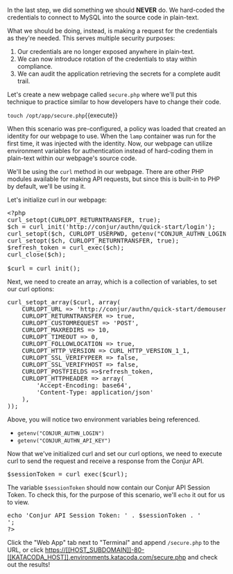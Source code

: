 
In the last step, we did something we should **NEVER** do. We hard-coded the credentials to connect to MySQL into the source code in plain-text.

What we should be doing, instead, is making a request for the credentials as they're needed. This serves multiple security purposes:

1. Our credentials are no longer exposed anywhere in plain-text.
2. We can now introduce rotation of the credentials to stay within compliance.
3. We can audit the application retrieving the secrets for a complete audit trail.

Let's create a new webpage called `secure.php` where we'll put this technique to practice similar to how developers have to change their code.

`touch /opt/app/secure.php`{{execute}}

When this scenario was pre-configured, a policy was loaded that created an identity for our webpage to use. When the `lamp` container was run for the first time, it was injected with the identity. Now, our webpage can utilize environment variables for authentication instead of hard-coding them in plain-text within our webpage's source code.

We'll be using the `curl` method in our webpage. There are other PHP modules available for making API requests, but since this is built-in to PHP by default, we'll be using it.

Let's initialize curl in our webpage:

<pre class="file" data-filename="secure.php" data-target="replace">&lt;?php
curl_setopt(CURLOPT_RETURNTRANSFER, true);
$ch = curl_init('http://conjur/authn/quick-start/login');
curl_setopt($ch, CURLOPT_USERPWD, getenv("CONJUR_AUTHN_LOGIN").":". getenv("CONJUR_AUTHN_API_KEY"));
curl_setopt($ch, CURLOPT_RETURNTRANSFER, true);
$refresh_token = curl_exec($ch);
curl_close($ch);

$curl = curl_init();
</pre>

Next, we need to create an array, which is a collection of variables, to set our curl options:

<pre class="file" data-filename="secure.php" data-target="append">
curl_setopt_array($curl, array(
    CURLOPT_URL => 'http://conjur/authn/quick-start/demouser/authenticate',
    CURLOPT_RETURNTRANSFER => true,
    CURLOPT_CUSTOMREQUEST => 'POST',
    CURLOPT_MAXREDIRS => 10,
    CURLOPT_TIMEOUT => 0,
    CURLOPT_FOLLOWLOCATION => true,
    CURLOPT_HTTP_VERSION => CURL_HTTP_VERSION_1_1,
    CURLOPT_SSL_VERIFYPEER => false,
    CURLOPT_SSL_VERIFYHOST => false,
    CURLOPT_POSTFIELDS =>$refresh_token,
    CURLOPT_HTTPHEADER => array(
        'Accept-Encoding: base64',
        'Content-Type: application/json'
    ),
));
</pre>

Above, you will notice two environment variables being referenced.

* `getenv("CONJUR_AUTHN_LOGIN")`
* `getenv("CONJUR_AUTHN_API_KEY")`

Now that we've initialized curl and set our curl options, we need to execute curl to send the request and receive a response from the Conjur API.

<pre class="file" data-filename="secure.php" data-target="append">
$sessionToken = curl_exec($curl);
</pre>

The variable `$sessionToken` should now contain our Conjur API Session Token. To check this, for the purpose of this scenario, we'll `echo` it out for us to view.

<pre class="file" data-filename="secure.php" data-target="append">
echo 'Conjur API Session Token: ' . $sessionToken . '<br />';
?&gt;
</pre>

Click the "Web App" tab next to "Terminal" and append `/secure.php` to the URL, or click [https://[[HOST_SUBDOMAIN]]-80-[[KATACODA_HOST]].environments.katacoda.com/secure.php](https://[[HOST_SUBDOMAIN]]-80-[[KATACODA_HOST]].environments.katacoda.com/secure.php) and check out the results!
